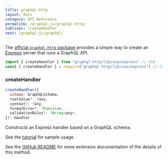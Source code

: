 ```yaml
---
title: graphql-http
layout: docs
category: API Reference
permalink: /graphql-js/graphql-http/
sublinks: createHandler
next: /graphql-js/graphql/
---
```


The [official `graphql-http` package](https://github.com/graphql/graphql-http) provides a simple way to create an [Express](https://expressjs.com/) server that runs a GraphQL API.

```js
import { createHandler } from "graphql-http/lib/use/express" // ES6
const { createHandler } = require("graphql-http/lib/use/express") // CommonJS
```

### createHandler

```js
createHandler({
  schema: GraphQLSchema,
  rootValue?: ?any,
  context?: ?any,
  formatError?: ?Function,
  validationRules?: ?Array<any>,
}): Handler
```

Constructs an Express handler based on a GraphQL schema.

See the [tutorial](/graphql-js/running-an-express-graphql-server/) for sample usage.

See the [GitHub README](https://github.com/graphql/graphql-http) for more extensive documentation of the details of this method.
